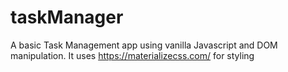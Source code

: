 # taskManager
A basic Task Management app using vanilla Javascript and DOM manipulation.
It uses https://materializecss.com/ for styling

